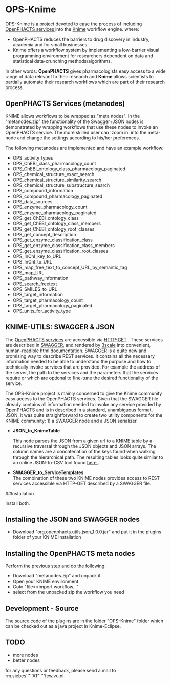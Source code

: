 OPS-Knime
=========

OPS-Knime is a project devoted to ease the process of including <a href="http://dev.openphacts.org">OpenPHACTS services </a> into the <a href="http://www.knime.org/">Knime</a> workflow engine.
where:<br/>
<ul><li>OpenPHACTS reduces the barriers to drug discovery in industry, academia and for small businesses. </li>
<li>
Knime offers a workflow system by implementing a low-barrier visual programming environment for researchers dependent on data and statistical data-crunching methods/algorithms.
</li> 
</ul>
In other words: <b>OpenPHACTS</b> gives pharmacologists easy access to a wide range of data relevant to their research and <b>Knime</b> allows scientists to partially automate their research workflows which
are part of their research process.   

OpenPHACTS Services (metanodes)
----------
KNIME allows workflows to be wrapped as "meta nodes". In the "metanodes.zip" the functionality of the Swagger+JSON nodes is demonstrated by wrapping
workflows that use these nodes to invoke an OpenPHACTS service. The more skilled user can 'zoom in' into the meta-node and change the settings according
to his/her preferences.

The following metanodes are implemented and have an example workflow:
<ul><li>OPS_activity_types</li><li>OPS_ChEBI_class_pharmacology_count</li><li>OPS_ChEBI_ontology_class_pharmacology_paginated</li><li>OPS_chemical_structure_exact_search</li><li>OPS_chemical_structure_similarity_search</li><li>OPS_chemical_structure_substructure_search</li><li>OPS_compound_information</li><li>OPS_compound_pharmacology_paginated</li><li>OPS_data_sources</li><li>OPS_enzyme_pharmacology_count</li><li>OPS_enzyme_pharmacology_paginated</li><li>OPS_get_ChEBI_ontology_class</li><li>OPS_get_ChEBI_ontology_class_members</li><li>OPS_get_ChEBI_ontology_root_classes</li><li>OPS_get_concept_description</li><li>OPS_get_enzyme_classification_class</li><li>OPS_get_enzyme_classification_class_members</li><li>OPS_get_enzyme_classification_root_classes</li><li>OPS_InChI_key_to_URL</li><li>OPS_InChI_to_URL</li><li>OPS_map_free_text_to_concept_URL_by_semantic_tag</li><li>OPS_map_URL</li><li>OPS_pathway_information</li><li>OPS_search_freetext</li><li>OPS_SMILES_to_URL</li><li>OPS_target_information</li><li>OPS_target_pharmacology_count</li><li>OPS_target_pharmacology_paginated</li><li>OPS_units_for_activity_type</li></ul>


KNIME-UTILS: SWAGGER & JSON
----------
The <a href="http://dev.openphacts.org">OpenPHACTS services</a> are accessible via <a href="http://www.w3schools.com/tags/ref_httpmethods.asp">HTTP-GET</a> .
These services are described in <a href="https://developers.helloreverb.com/swagger/">SWAGGER</a>, and rendered by <a href="http://www.3scale.net/">3scale</a> into convenient, human-readible html documentation. SWAGGER is a quite new and promising way to describe REST services. 
It contains all the necessary information needed to be able
to understand the purpose and how to technically invoke  services that are provided. For example the address of the server, the path to the services and the parameters
that the services require or which are optional to fine-tune the desired functionality of the service.


The OPS-Knime project is mainly concerned to give the Knime community easy access to the OpenPHACTS services. Given that the SWAGGER file already contains all information
needed to invoke any service provided by OpenPHACTS and is in described in a standard, unambiguous format, JSON, it was quite straightforward to create two utility
components for the KNIME community: 1) a SWAGGER node and a JSON serializer.
 

<ul><li><b>JSON_to_KnimeTable</b><br/>

This node parses the JSON from a given url to a KNIME table by a recursive traversal through the JSON objects and JSON arrays. The column names
are a concatenation of the keys found when walking through the hierarchical path. The resulting tables looks quite similar to an online JSON-to-CSV tool
found <a href="http://json-csv.com"> here </a>.
 
</li>
<li><b>SWAGGER_to_ServiceTemplates</b><br/>
The combination of these two KNIME nodes provides access to REST services accessible via HTTP-GET described by a SWAGGER file.
</li></ul>

##Installation

Install both.

Installing the JSON and SWAGGER nodes
------------
* Download "org.openphacts.utils.json_1.0.0.jar" and put it in the plugins folder of your KNIME installation


Installing the OpenPHACTS meta nodes
----------
Perform the previous step and do the following:
* Download "metanodes.zip" and unpack it
* Open your KNIME environment
* Goto "file>>import workflow..."
* select from the unpacked zip the workflow you need




Development - Source
----------
The source code of the plugins are in the folder "OPS-Knime" folder which can be checked out as
a java project in Knime-Eclipse.

TODO
-------------
* more nodes
* better nodes

for any questions or feedback, please send a mail to rm.siebes'''''AT'''''few.vu.nl
